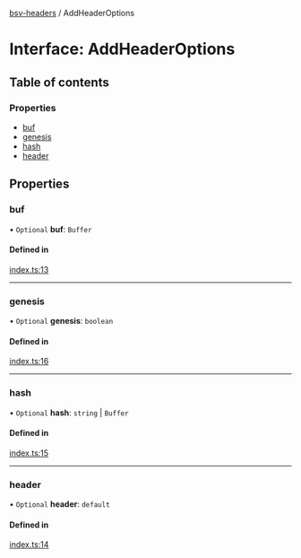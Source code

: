 [bsv-headers](../README.md) / AddHeaderOptions

# Interface: AddHeaderOptions

## Table of contents

### Properties

- [buf](AddHeaderOptions.md#buf)
- [genesis](AddHeaderOptions.md#genesis)
- [hash](AddHeaderOptions.md#hash)
- [header](AddHeaderOptions.md#header)

## Properties

### buf

• `Optional` **buf**: `Buffer`

#### Defined in

[index.ts:13](https://github.com/kevinejohn/bsv-headers/blob/master/src/index.ts#L13)

---

### genesis

• `Optional` **genesis**: `boolean`

#### Defined in

[index.ts:16](https://github.com/kevinejohn/bsv-headers/blob/master/src/index.ts#L16)

---

### hash

• `Optional` **hash**: `string` \| `Buffer`

#### Defined in

[index.ts:15](https://github.com/kevinejohn/bsv-headers/blob/master/src/index.ts#L15)

---

### header

• `Optional` **header**: `default`

#### Defined in

[index.ts:14](https://github.com/kevinejohn/bsv-headers/blob/master/src/index.ts#L14)

